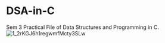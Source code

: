 # DSA-in-C
Sem 3 Practical File of Data Structures and Programming in C.</br>
![1_2rKGJ6h1regwmfMcty3SLw](https://user-images.githubusercontent.com/94922914/209547639-a3f87344-f43e-48c2-87c8-59b26fb22eaf.png)</br>
